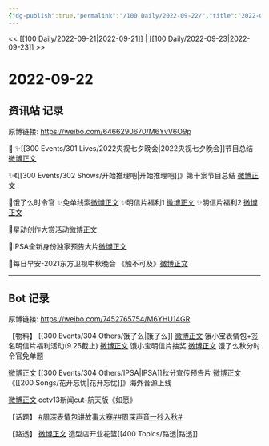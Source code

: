 ```yaml
---
{"dg-publish":true,"permalink":"/100 Daily/2022-09-22/","title":"2022-09-22","created":"2022-11-14T17:19:33.000+08:00","updated":"2023-04-11T14:46:33.266+08:00"}
---
```



<< [[100 Daily/2022-09-21\|2022-09-21]] | [[100 Daily/2022-09-23\|2022-09-23]] >>

# 2022-09-22

## 资讯站 记录

原博链接: https://weibo.com/6466290670/M6YvV6O9p

🌟
✨[[300 Events/301 Lives/2022央视七夕晚会\|2022央视七夕晚会]]节目总结 [微博正文](https://m.weibo.cn/6466290670/4816618049504739)

✨《[[300 Events/302 Shows/开始推理吧\|开始推理吧]]》第十案节目总结 [微博正文](https://m.weibo.cn/6466290670/4816534525185412)

🌟饿了么时令官
✨免单线索[微博正文](https://m.weibo.cn/6466290670/4816627566907532)
✨明信片福利1 [微博正文](https://m.weibo.cn/6466290670/4816439750171161)
✨明信片福利2 [微博正文](https://m.weibo.cn/6466290670/4816582448253696)

🌟星动创作大赏活动[微博正文](https://m.weibo.cn/6466290670/4816586885565704)

🌟IPSA全新身份独家预告大片[微博正文](https://m.weibo.cn/6466290670/4816459756212061)

🌟每日早安-2021东方卫视中秋晚会
《触不可及》[微博正文](https://m.weibo.cn/6466290670/4816421643355097)

---
## Bot 记录

原博链接: https://weibo.com/7452765754/M6YHU14GR

【物料】
[[300 Events/304 Others/饿了么\|饿了么]]
[微博正文](https://m.weibo.cn/2606197387/4816431176485448) 饿小宝表情包+签名明信片福利活动(9.25截止)
[微博正文](https://m.weibo.cn/2606197387/4816557672236541) 饿小宝明信片抽奖
[微博正文](https://m.weibo.cn/1282440983/4816623582318802) 饿了么秋分时令官免单题

[微博正文](https://m.weibo.cn/1851789841/4816453997695680) [[300 Events/304 Others/IPSA\|IPSA]]秋分宣传预告片
[微博正文](https://m.weibo.cn/7742122855/4816494519389224) 《[[200 Songs/花开忘忧\|花开忘忧]]》海外音源上线

[微博正文](https://m.weibo.cn/6838541957/4816608586896970) cctv13新闻cut-航天版《如愿》

【话题】
[#周深表情包讲故事大赛#](https://s.weibo.com/weibo?q=%23%E5%91%A8%E6%B7%B1%E8%A1%A8%E6%83%85%E5%8C%85%E8%AE%B2%E6%95%85%E4%BA%8B%E5%A4%A7%E8%B5%9B%23)[#周深声音一秒入秋#](https://s.weibo.com/weibo?q=%23%E5%91%A8%E6%B7%B1%E5%A3%B0%E9%9F%B3%E4%B8%80%E7%A7%92%E5%85%A5%E7%A7%8B%23)

【路透】
[微博正文](https://m.weibo.cn/6415655488/4816510918334260) 造型店开业花篮[[400 Topics/路透\|路透]]
